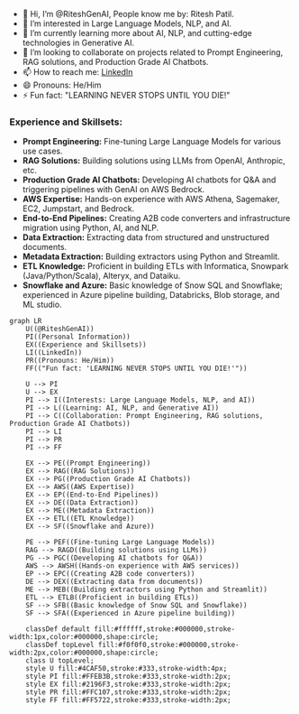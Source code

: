 - 👋 Hi, I’m @RiteshGenAI, People know me by: Ritesh Patil.
- 👀 I’m interested in Large Language Models, NLP, and AI.
- 🌱 I’m currently learning more about AI, NLP, and cutting-edge technologies in Generative AI.
- 💞️ I’m looking to collaborate on projects related to Prompt Engineering, RAG solutions, and Production Grade AI Chatbots.
- 📫 How to reach me: [LinkedIn](https://www.linkedin.com/in/ritesh-patil-39a1031a6/)
- 😄 Pronouns: He/Him
- ⚡ Fun fact: "LEARNING NEVER STOPS UNTIL YOU DIE!"

### Experience and Skillsets:
- **Prompt Engineering:** Fine-tuning Large Language Models for various use cases.
- **RAG Solutions:** Building solutions using LLMs from OpenAI, Anthropic, etc.
- **Production Grade AI Chatbots:** Developing AI chatbots for Q&A and triggering pipelines with GenAI on AWS Bedrock.
- **AWS Expertise:** Hands-on experience with AWS Athena, Sagemaker, EC2, Jumpstart, and Bedrock.
- **End-to-End Pipelines:** Creating A2B code converters and infrastructure migration using Python, AI, and NLP.
- **Data Extraction:** Extracting data from structured and unstructured documents.
- **Metadata Extraction:** Building extractors using Python and Streamlit.
- **ETL Knowledge:** Proficient in building ETLs with Informatica, Snowpark (Java/Python/Scala), Alteryx, and Dataiku.
- **Snowflake and Azure:** Basic knowledge of Snow SQL and Snowflake; experienced in Azure pipeline building, Databricks, Blob storage, and ML studio.
<!---
RiteshGenAI/RiteshGenAI is a ✨ special ✨ repository because its `README.md` (this file) appears on your GitHub profile.
You can click the Preview link to take a look at your changes.
--->

```mermaid
graph LR
    U((@RiteshGenAI))
    PI((Personal Information))
    EX((Experience and Skillsets))
    LI((LinkedIn))
    PR((Pronouns: He/Him))
    FF(("Fun fact: 'LEARNING NEVER STOPS UNTIL YOU DIE!'"))

    U --> PI
    U --> EX
    PI --> I((Interests: Large Language Models, NLP, and AI))
    PI --> L((Learning: AI, NLP, and Generative AI))
    PI --> C((Collaboration: Prompt Engineering, RAG solutions, Production Grade AI Chatbots))
    PI --> LI
    PI --> PR
    PI --> FF

    EX --> PE((Prompt Engineering))
    EX --> RAG((RAG Solutions))
    EX --> PG((Production Grade AI Chatbots))
    EX --> AWS((AWS Expertise))
    EX --> EP((End-to-End Pipelines))
    EX --> DE((Data Extraction))
    EX --> ME((Metadata Extraction))
    EX --> ETL((ETL Knowledge))
    EX --> SF((Snowflake and Azure))

    PE --> PEF((Fine-tuning Large Language Models))
    RAG --> RAGD((Building solutions using LLMs))
    PG --> PGC((Developing AI chatbots for Q&A))
    AWS --> AWSH((Hands-on experience with AWS services))
    EP --> EPC((Creating A2B code converters))
    DE --> DEX((Extracting data from documents))
    ME --> MEB((Building extractors using Python and Streamlit))
    ETL --> ETLB((Proficient in building ETLs))
    SF --> SFB((Basic knowledge of Snow SQL and Snowflake))
    SF --> SFA((Experienced in Azure pipeline building))

    classDef default fill:#ffffff,stroke:#000000,stroke-width:1px,color:#000000,shape:circle;
    classDef topLevel fill:#f0f0f0,stroke:#000000,stroke-width:2px,color:#000000,shape:circle;
    class U topLevel;
    style U fill:#4CAF50,stroke:#333,stroke-width:4px;
    style PI fill:#FFEB3B,stroke:#333,stroke-width:2px;
    style EX fill:#2196F3,stroke:#333,stroke-width:2px;
    style PR fill:#FFC107,stroke:#333,stroke-width:2px;
    style FF fill:#FF5722,stroke:#333,stroke-width:2px;
```
